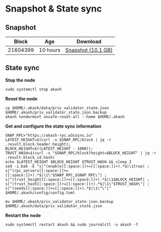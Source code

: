 # Snapshot & State sync

## Snapshot

|     Block   |     Age     |   Download  |
| ----------- | ----------- | ----------- |
|   21604399   |  10 hours | [Snapshot (10.1 GB)](https://s3.eu-central-1.amazonaws.com/w3coins.io/snapshots/akash-mainnet/akash_snapsot_latest.tar.lz4)  |

## State sync

**Stop the node**

```
sudo systemctl stop akash
```

**Reset the node**

```
cp $HOME/.akash/data/priv_validator_state.json $HOME/.akash/priv_validator_state.json.backup
akash tendermint unsafe-reset-all --home $HOME/.akash
```

**Get and configure the state sync information**

```
SNAP_RPC="https://akash-rpc.w3coins.io"
LATEST_HEIGHT=$(curl -s $SNAP_RPC/block | jq -r .result.block.header.height);
BLOCK_HEIGHT=$((LATEST_HEIGHT - 1000));
TRUST_HASH=$(curl -s "$SNAP_RPC/block?height=$BLOCK_HEIGHT" | jq -r .result.block_id.hash) 
echo $LATEST_HEIGHT $BLOCK_HEIGHT $TRUST_HASH && sleep 2
sed -i.bak -E "s|^(enable[[:space:]]+=[[:space:]]+).*$|\1true| ;
s|^(rpc_servers[[:space:]]+=[[:space:]]+).*$|\1\"$SNAP_RPC,$SNAP_RPC\"| ;
s|^(trust_height[[:space:]]+=[[:space:]]+).*$|\1$BLOCK_HEIGHT| ;
s|^(trust_hash[[:space:]]+=[[:space:]]+).*$|\1\"$TRUST_HASH\"| ;
s|^(seeds[[:space:]]+=[[:space:]]+).*$|\1\"\"|" $HOME/.akash/config/config.toml
```

```
mv $HOME/.akash/priv_validator_state.json.backup $HOME/.akash/data/priv_validator_state.json
```

**Restart the node**

```
sudo systemctl restart akash && sudo journalctl -u akash -f
```

